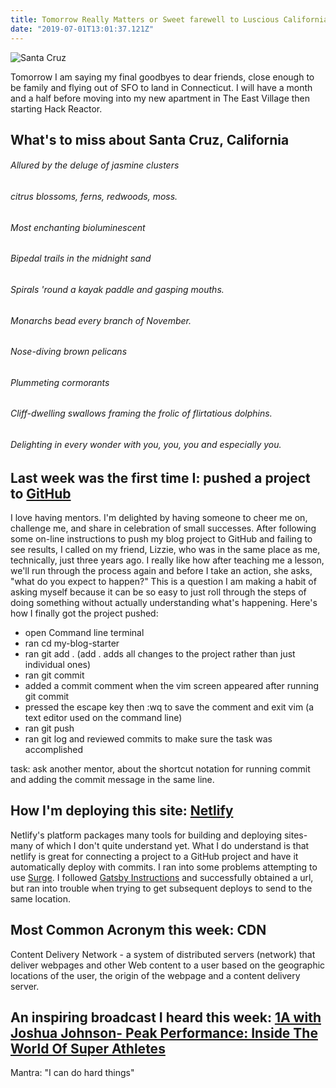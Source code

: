 ```yaml
---
title: Tomorrow Really Matters or Sweet farewell to Luscious California
date: "2019-07-01T13:01:37.121Z"
---
```


![Santa Cruz](./santacruz.jpg)

Tomorrow I am saying my final goodbyes to dear friends, close enough to be family and flying out of SFO to land in Connecticut. I will have a month and a half before moving into my new apartment in The East Village then starting Hack Reactor.

## What's to miss about Santa Cruz, California

###### Allured by the deluge of jasmine clusters
###### citrus blossoms, ferns, redwoods, moss.
###### Most enchanting bioluminescent
###### Bipedal trails in the midnight sand
###### Spirals 'round a kayak paddle and gasping mouths.
###### Monarchs bead every branch of November.
###### Nose-diving brown pelicans
###### Plummeting cormorants
###### Cliff-dwelling swallows framing the frolic of flirtatious dolphins.
###### Delighting in every wonder with you, you, you and especially you.

## Last week was the first time I: pushed a project to [GitHub](http://www.github.com)

I love having mentors. I'm delighted by having someone to cheer me on, challenge me, and share in celebration of small successes. After following some on-line instructions to push my blog project to GitHub and failing to see results, I called on my friend, Lizzie, who was in the same place as me, technically, just three years ago. I really like how after teaching me a lesson, we'll run through the process again and before I take an action, she asks, "what do you expect to happen?" This is a question I am making a habit of asking myself because it can be so easy to just roll through the steps of doing something without actually understanding what's happening. Here's how I finally got the project pushed:
 - open Command line terminal
 - ran cd my-blog-starter
 - ran git add . (add . adds all changes to the project rather than just individual ones)
 - ran git commit
 - added a commit comment when the vim screen appeared after running git commit
 - pressed the escape key then :wq to save the comment and exit vim (a text editor used on the command line)
 - ran git push
 - ran git log and reviewed commits to make sure the task was accomplished

 task: ask another mentor, about the shortcut notation for running commit and adding the commit message in the same line.

## How I'm deploying this site: [Netlify](https://www.netlify.com)

Netlify's platform packages many tools for building and deploying sites- many of which I don't quite understand yet. What I do understand is that netlify is great for connecting a project to a GitHub project and have it automatically deploy with commits.  I ran into some problems attempting to use [Surge](https://surge.sh). I followed [Gatsby Instructions](https://www.gatsbyjs.org/docs/deploying-to-surge/) and successfully obtained a url, but ran into trouble when trying to get subsequent deploys to send to the same location.

## Most Common Acronym this week: CDN

Content Delivery Network - a system of distributed servers (network) that deliver webpages and other Web content to a user based on the geographic locations of the user, the origin of the webpage and a content delivery server.

## An inspiring broadcast I heard this week: [1A with Joshua Johnson- Peak Performance: Inside The World Of Super Athletes](https://the1a.org/shows/2019-06-24/peak-performance-inside-the-world-of-super-athletes)

Mantra: "I can do hard things"
